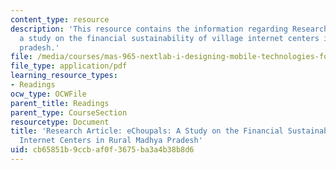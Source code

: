 ```yaml
---
content_type: resource
description: 'This resource contains the information regarding Research eChoupals:
  a study on the financial sustainability of village internet centers in rural madhya
  pradesh.'
file: /media/courses/mas-965-nextlab-i-designing-mobile-technologies-for-the-next-billion-users-fall-2008/cb65851b9ccbaf0f3675ba3a4b38b8d6_MITMAS_965F08_kumar2004.pdf
file_type: application/pdf
learning_resource_types:
- Readings
ocw_type: OCWFile
parent_title: Readings
parent_type: CourseSection
resourcetype: Document
title: 'Research Article: eChoupals: A Study on the Financial Sustainability of Village
  Internet Centers in Rural Madhya Pradesh'
uid: cb65851b-9ccb-af0f-3675-ba3a4b38b8d6
---
```

